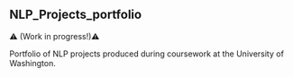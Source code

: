 NLP_Projects_portfolio
---

:warning: (Work in progress!):warning:

Portfolio of NLP projects produced during coursework at the University of Washington.

